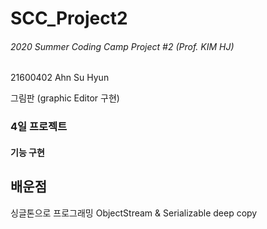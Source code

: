 # SCC_Project2
###### 2020 Summer Coding Camp Project #2 (Prof. KIM HJ)
21600402 Ahn Su Hyun

그림판 (graphic Editor 구현) 



### 4일 프로젝트 
#### 기능 구현


## 배운점 
싱글톤으로 프로그래밍
ObjectStream & Serializable 
deep copy
